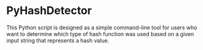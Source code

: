 # PyHashDetector
This Python script is designed as a simple command-line tool for users who want to determine which type of hash function was used based on a given input string that represents a hash value.
